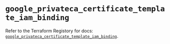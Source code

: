 # `google_privateca_certificate_template_iam_binding`

Refer to the Terraform Registory for docs: [`google_privateca_certificate_template_iam_binding`](https://www.terraform.io/docs/providers/google-beta/r/google_privateca_certificate_template_iam_binding).

